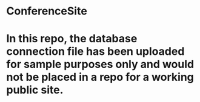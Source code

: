 # ConferenceSite

# In this repo, the database connection file has been uploaded for sample purposes only and would not be placed in a repo for a working public site.
